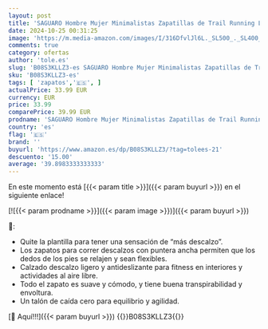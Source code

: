 ```yaml
---
layout: post
title: 'SAGUARO Hombre Mujer Minimalistas Zapatillas de Trail Running Ligeras y Respirable Zapatos Descalzos Gym Playa Calzado de Deportes Acuaticos para Correr Senderismo  Negro 42 EU'
date: 2024-10-25 00:31:25
image: 'https://m.media-amazon.com/images/I/316DfvlJl6L._SL500_._SL400_.jpg'
comments: true
category: ofertas
author: 'tole.es'
slug: 'B08S3KLLZ3-es SAGUARO Hombre Mujer Minimalistas Zapatillas de Trail...'
sku: 'B08S3KLLZ3-es'
tags: [ 'zapatos','🇪🇸', ]
actualPrice: 33.99 EUR
currency: EUR
price: 33.99
comparePrice: 39.99 EUR
prodname: 'SAGUARO Hombre Mujer Minimalistas Zapatillas de Trail Running Ligeras y Respirable Zapatos Descalzos Gym Playa Calzado de Deportes Acuaticos para Correr Senderismo  Negro 42 EU'
country: 'es'
flag: '🇪🇸'
brand: ''
buyurl: 'https://www.amazon.es/dp/B08S3KLLZ3/?tag=tolees-21'
descuento: '15.00'
average: '39.8983333333333'
---
```


En este momento está [{{< param title >}}]({{< param buyurl >}}) en el siguiente enlace!

[![{{< param prodname >}}]({{< param image >}})]({{< param buyurl >}})

🔎:

- Quite la plantilla para tener una sensación de “más descalzo”.
- Los zapatos para correr descalzos con puntera ancha permiten que los dedos de los pies se relajen y sean flexibles.
- Calzado descalzo ligero y antideslizante para fitness en interiores y actividades al aire libre.
- Todo el zapato es suave y cómodo, y tiene buena transpirabilidad y envoltura.
- Un talón de caída cero para equilibrio y agilidad.

[🛒 Aquí!!!]({{< param buyurl >}})
{{<world>}}B08S3KLLZ3{{</world>}}
